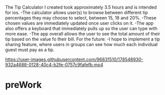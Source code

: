 
The Tip Calculator I created took approximately 3.5 hours and is intended for ios.
-The calculator allows user(s) to browse between different tip percentages they may choose to select, between 15, 18 and 20%.
-These chosen values are immediately updated once user clicks on it.
-The app also offers a keyboard that immediately pulls up so the user can type with more ease.
-The app overall allows the user to see the total amount of their tip based on the value fo their bill.
For the future:
-I hope to implement a tip sharing feature, where users in groups can see how much each individual guest must pay as a tip.

https://user-images.githubusercontent.com/96831510/178548930-932a4688-0128-40c4-b2fe-0757c9fafefb.mp4

# preWork
